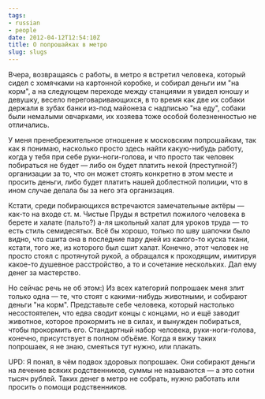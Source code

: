 ```yaml
---
tags:
- russian
- people
date: 2012-04-12T12:54:10Z
title: О попрошайках в метро
slug: slugs
---
```


Вчера, возвращаясь с работы, в метро я вcтретил человека, который сидел с хомячками на картонной коробке, и собирал деньги им "на корм", а на следующем переходе между станциями я увидел юношу и девушку, весело переговаривающихся, в то время как две их собаки держали в зубах банки из-под майонеза с надписью "на еду", собаки были немалыми овчарками, их хозяева тоже особой болезненностью не отличались.

<!--more-->

У меня пренебрежительное отношение к московским попрошайкам, так как я понимаю, насколько просто здесь найти какую-нибудь работу, когда у тебя при себе руки-ноги-голова, и что просто так человек побираться не будет — либо он будет платить некой (преступной?) организации за то, что он может стоять конкретно в этом месте и просить деньги, либо будет платить нашей доблестной полиции, что в ином случае делала бы за него эта организация.

Кстати, среди побирающихся встречаются замечательные актёры — как-то на входе ст. м. Чистые Пруды я встретил пожилого человека в берете и халате (пальто?) а-ля школьный халат для уроков труда — то есть стиль семидесятых. Всё бы хорошо, только по шву шапочки было видно, что сшита она в последние пару дней из какого-то куска ткани, кстати, того же, из которого был сшит халат. Конечно, этот человек не просто стоял с протянутой рукой, а обращался к проходящим, имитируя какое-то душевное расстройство, а то и сочетание нескольких. Дал ему денег за мастерство.

Но сейчас речь не об этом:) Из всех категорий попрошаек меня злит только одна — те, что стоят с какими-нибудь животными, и собирают деньги "на корм". Представьте себе человека, который настолько несостоятелен, что едва сводит концы с концами, но и ещё заводит животное, которое прокормить не в силах, и вынужден побираться, чтобы прокормить его. Стандартный набор человека, руки-ноги-голова, конечно, присутствует в полном объёме. Когда я вижу таких попрошаек, я не знаю, смеяться тут нужно, или плакать.

UPD: Я понял, в чём подвох здоровых попрошаек. Они собирают деньги на лечение всяких родственников, суммы не называются — а это сотни тысяч рублей. Таких денег в метро не собрать, нужно работать или просить о помощи родственников.
